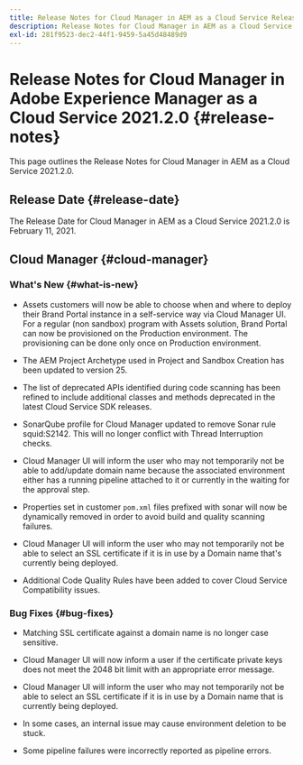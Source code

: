 ```yaml
---
title: Release Notes for Cloud Manager in AEM as a Cloud Service Release 2021.2.0
description: Release Notes for Cloud Manager in AEM as a Cloud Service Release 2021.2.0
exl-id: 281f9523-dec2-44f1-9459-5a45d48489d9
---
```

# Release Notes for Cloud Manager in Adobe Experience Manager as a Cloud Service 2021.2.0 {#release-notes}

This page outlines the Release Notes for Cloud Manager in AEM as a Cloud Service 2021.2.0.

## Release Date {#release-date}

The Release Date for Cloud Manager in AEM as a Cloud Service 2021.2.0 is February 11, 2021.

## Cloud Manager {#cloud-manager}

### What's New {#what-is-new}

* Assets customers will now be able to choose when and where to deploy their Brand Portal instance in a self-service way via Cloud Manager UI. For a regular (non sandbox) program with Assets solution, Brand Portal can now be provisioned on the Production environment. The provisioning can be done only once on Production environment.

* The AEM Project Archetype used in Project and Sandbox Creation has been updated to version 25. 

* The list of deprecated APIs identified during code scanning has been refined to include additional classes and methods deprecated in the latest Cloud Service SDK releases.

* SonarQube profile for Cloud Manager updated to remove Sonar rule squid:S2142. This will no longer conflict with Thread Interruption checks.

* Cloud Manager UI will inform the user who may not temporarily not be able to add/update domain name because the associated environment either has a running pipeline attached to it or currently in the waiting for the approval step.

* Properties set in customer `pom.xml` files prefixed with sonar will now be dynamically removed in order to avoid build and quality scanning failures.

* Cloud Manager UI will inform the user who may not temporarily not be able to select an SSL certificate if it is in use by a Domain name that's currently being deployed.

* Additional Code Quality Rules have been added to cover Cloud Service Compatibility issues.

### Bug Fixes  {#bug-fixes}

* Matching SSL certificate against a domain name is no longer case sensitive.

* Cloud Manager UI will now inform a user if the certificate private keys does not meet the 2048 bit limit with an appropriate error message.

* Cloud Manager UI will inform the user who may not temporarily not be able to select an SSL certificate if it is in use by a Domain name that is currently being deployed.

* In some cases, an internal issue may cause environment deletion to be stuck. 

* Some pipeline failures were incorrectly reported as pipeline errors.
